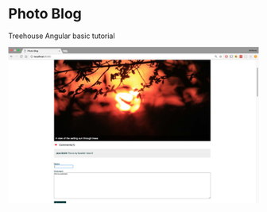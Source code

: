 # Photo Blog

Treehouse Angular basic tutorial 

![alt text](https://github.com/FelicianoAnthony/angular_photo_blog/blob/master/photo_blog/photoblogAngular.png)
